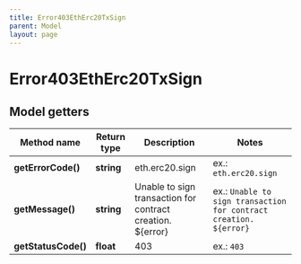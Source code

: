 ```yaml
---
title: Error403EthErc20TxSign
parent: Model
layout: page
---
```


# Error403EthErc20TxSign

## Model getters

Method name | Return type | Description | Notes
------------ | ------------- | ------------- | -------------
**getErrorCode()** | **string** | eth.erc20.sign | ex.: `eth.erc20.sign`
**getMessage()** | **string** | Unable to sign transaction for contract creation. ${error} | ex.: `Unable to sign transaction for contract creation. ${error}`
**getStatusCode()** | **float** | 403 | ex.: `403`

